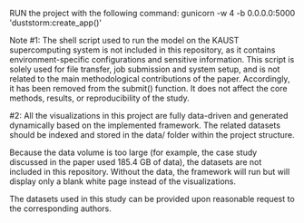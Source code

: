 RUN the project with the following command:
gunicorn -w 4 -b 0.0.0.0:5000 'duststorm:create_app()'
   
Note #1:
The shell script used to run the model on the KAUST supercomputing system is not included in this repository, as it contains environment-specific configurations and sensitive information. This script is solely used for file transfer, job submission and system setup, and is not related to the main methodological contributions of the paper. Accordingly, it has been removed from the submit() function. It does not affect the core methods, results, or reproducibility of the study.

#2:
All the visualizations in this project are fully data-driven and generated dynamically based on the implemented framework. The related datasets should be indexed and stored in the data/ folder within the project structure.

Because the data volume is too large (for example, the case study discussed in the paper used 185.4 GB of data), the datasets are not included in this repository. Without the data, the framework will run but will display only a blank white page instead of the visualizations.

The datasets used in this study can be provided upon reasonable request to the corresponding authors.
